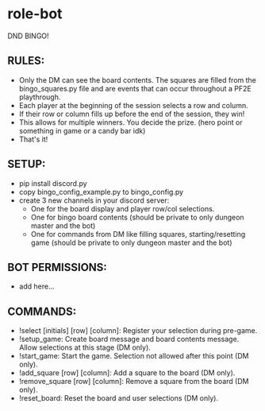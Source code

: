 # role-bot
DND BINGO!

## RULES:
- Only the DM can see the board contents. The squares are filled from the bingo_squares.py file and are events that can occur throughout a PF2E playthrough.
- Each player at the beginning of the session selects a row and column.
- If their row or column fills up before the end of the session, they win!
- This allows for multiple winners. You decide the prize. (hero point or something in game or a candy bar idk)
- That's it!

## SETUP:
- pip install discord.py
- copy bingo_config_example.py to bingo_config.py
- create 3 new channels in your discord server:
  - One for the board display and player row/col selections.
  - One for bingo board contents (should be private to only dungeon master and the bot)
  - One for commands from DM like filling squares, starting/resetting game (should be private to only dungeon master and the bot)

## BOT PERMISSIONS:
  - add here...
  
## COMMANDS:
- !select [initials] [row] [column]: Register your selection during pre-game.
- !setup_game: Create board message and board contents message. Allow selections at this stage (DM only).
- !start_game: Start the game. Selection not allowed after this point (DM only).
- !add_square [row] [column]: Add a square to the board (DM only).
- !remove_square [row] [column]: Remove a square from the board (DM only).
- !reset_board: Reset the board and user selections (DM only).
